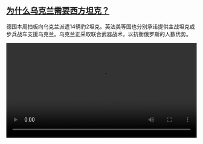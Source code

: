 <!--1674733626000-->
[为什么乌克兰需要西方坦克？](https://www.dw.com/zh/%E4%B8%BA%E4%BB%80%E4%B9%88%E4%B9%8C%E5%85%8B%E5%85%B0%E9%9C%80%E8%A6%81%E8%A5%BF%E6%96%B9%E5%9D%A6%E5%85%8B%EF%BC%9F/a-64520860)
------

<p>德国本周拍板向乌克兰派遣14辆豹2坦克。英法美等国也分别承诺提供主战坦克或步兵战车支援乌克兰。乌克兰正采取联合武器战术，以抗衡俄罗斯的人数优势。</small></p><video src="https://tvdownloaddw-a.akamaihd.net/dwtv_video/flv/vdt_zh/2023/bchi230126_001_ukraineweapons_01r_AVC_1280x720.mp4" controls style="width:100%"></video>
